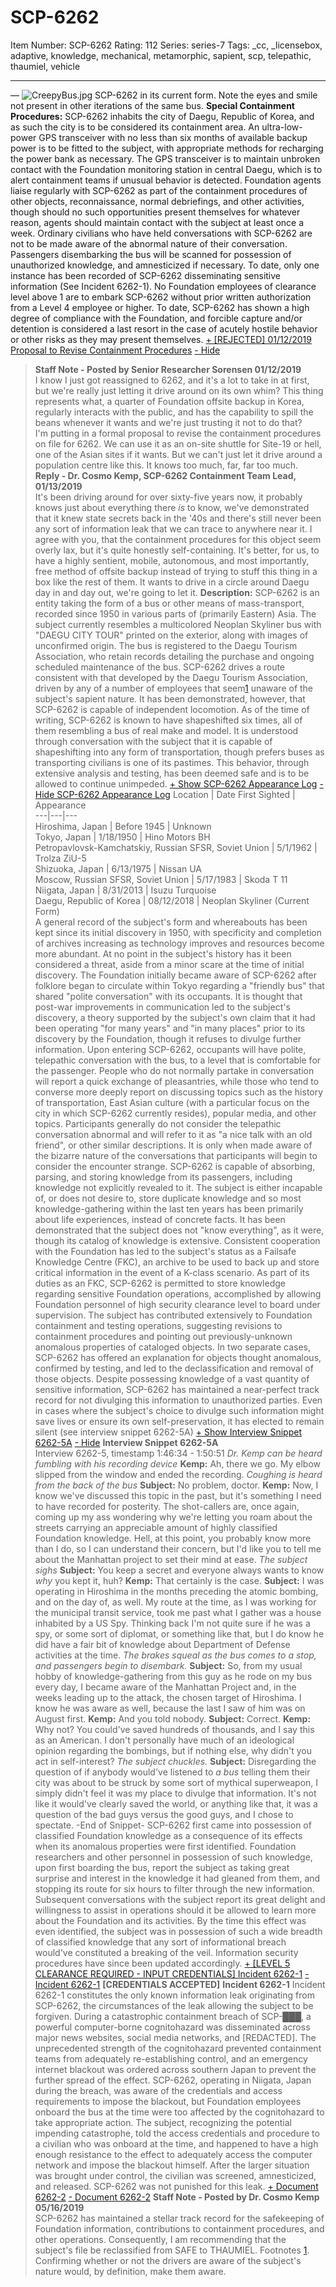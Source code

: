 # SCP-6262
Item Number: SCP-6262
Rating: 112
Series: series-7
Tags: _cc, _licensebox, adaptive, knowledge, mechanical, metamorphic, sapient, scp, telepathic, thaumiel, vehicle

---

—
![CreepyBus.jpg](https://scp-wiki.wdfiles.com/local--files/scp-6262/CreepyBus.jpg)
SCP-6262 in its current form. Note the eyes and smile not present in other iterations of the same bus.
**Special Containment Procedures:** SCP-6262 inhabits the city of Daegu, Republic of Korea, and as such the city is to be considered its containment area. An ultra-low-power GPS transceiver with no less than six months of available backup power is to be fitted to the subject, with appropriate methods for recharging the power bank as necessary. The GPS transceiver is to maintain unbroken contact with the Foundation monitoring station in central Daegu, which is to alert containment teams if unusual behavior is detected. Foundation agents liaise regularly with SCP-6262 as part of the containment procedures of other objects, reconnaissance, normal debriefings, and other activities, though should no such opportunities present themselves for whatever reason, agents should maintain contact with the subject at least once a week.
Ordinary civilians who have held conversations with SCP-6262 are not to be made aware of the abnormal nature of their conversation. Passengers disembarking the bus will be scanned for possession of unauthorized knowledge, and amnesticized if necessary. To date, only one instance has been recorded of SCP-6262 disseminating sensitive information (See Incident 6262-1). No Foundation employees of clearance level above 1 are to embark SCP-6262 without prior written authorization from a Level 4 employee or higher.
To date, SCP-6262 has shown a high degree of compliance with the Foundation, and forcible capture and/or detention is considered a last resort in the case of acutely hostile behavior or other risks as they may present themselves.
[\+ [REJECTED] 01/12/2019 Proposal to Revise Containment Procedures](javascript:;)
[\- Hide](javascript:;)
> **Staff Note - Posted by Senior Researcher Sorensen 01/12/2019**  
>  I know I just got reassigned to 6262, and it's a lot to take in at first, but we're really just letting it drive around on its own whim? This thing represents what, a quarter of Foundation offsite backup in Korea, regularly interacts with the public, and has the capability to spill the beans whenever it wants and we're just trusting it not to do that?  
>  I'm putting in a formal proposal to revise the containment procedures on file for 6262. We can use it as an on-site shuttle for Site-19 or hell, one of the Asian sites if it wants. But we can't just let it drive around a population centre like this. It knows too much, far, far too much.  
>  **Reply - Dr. Cosmo Kemp, SCP-6262 Containment Team Lead, 01/13/2019**  
>  It's been driving around for over sixty-five years now, it probably knows just about everything there *is* to know, we've demonstrated that it knew state secrets back in the '40s and there's still never been any sort of information leak that we can trace to anywhere near it. I agree with you, that the containment procedures for this object seem overly lax, but it's quite honestly self-containing. It's better, for us, to have a highly sentient, mobile, autonomous, and most importantly, free method of offsite backup instead of trying to stuff this thing in a box like the rest of them. It wants to drive in a circle around Daegu day in and day out, we're going to let it.
**Description:** SCP-6262 is an entity taking the form of a bus or other means of mass-transport, recorded since 1950 in various parts of (primarily Eastern) Asia. The subject currently resembles a multicolored Neoplan Skyliner bus with "DAEGU CITY TOUR" printed on the exterior, along with images of unconfirmed origin. The bus is registered to the Daegu Tourism Association, who retain records detailing the purchase and ongoing scheduled maintenance of the bus. SCP-6262 drives a route consistent with that developed by the Daegu Tourism Association, driven by any of a number of employees that seem[1](javascript:;) unaware of the subject's sapient nature. It has been demonstrated, however, that SCP-6262 is capable of independent locomotion.
As of the time of writing, SCP-6262 is known to have shapeshifted six times, all of them resembling a bus of real make and model. It is understood through conversation with the subject that it is capable of shapeshifting into any form of transportation, though prefers buses as transporting civilians is one of its pastimes. This behavior, through extensive analysis and testing, has been deemed safe and is to be allowed to continue unimpeded.
[\+ Show SCP-6262 Appearance Log](javascript:;)
[\- Hide SCP-6262 Appearance Log](javascript:;)
Location | Date First Sighted | Appearance  
---|---|---  
Hiroshima, Japan | Before 1945 | Unknown  
Tokyo, Japan | 1/18/1950 | Hino Motors BH  
Petropavlovsk-Kamchatskiy, Russian SFSR, Soviet Union | 5/1/1962 | Trolza ZiU-5  
Shizuoka, Japan | 6/13/1975 | Nissan UA  
Moscow, Russian SFSR, Soviet Union | 5/17/1983 | Skoda T 11  
Niigata, Japan | 8/31/2013 | Isuzu Turquoise  
Daegu, Republic of Korea | 08/12/2018 | Neoplan Skyliner (Current Form)  
A general record of the subject's form and whereabouts has been kept since its initial discovery in 1950, with specificity and completion of archives increasing as technology improves and resources become more abundant. At no point in the subject's history has it been considered a threat, aside from a minor scare at the time of initial discovery.
The Foundation initially became aware of SCP-6262 after folklore began to circulate within Tokyo regarding a "friendly bus" that shared "polite conversation" with its occupants. It is thought that post-war improvements in communication led to the subject's discovery, a theory supported by the subject's own claim that it had been operating "for many years" and "in many places" prior to its discovery by the Foundation, though it refuses to divulge further information.
Upon entering SCP-6262, occupants will have polite, telepathic conversation with the bus, to a level that is comfortable for the passenger. People who do not normally partake in conversation will report a quick exchange of pleasantries, while those who tend to converse more deeply report on discussing topics such as the history of transportation, East Asian culture (with a particular focus on the city in which SCP-6262 currently resides), popular media, and other topics. Participants generally do not consider the telepathic conversation abnormal and will refer to it as "a nice talk with an old friend", or other similar descriptions. It is only when made aware of the bizarre nature of the conversations that participants will begin to consider the encounter strange.
SCP-6262 is capable of absorbing, parsing, and storing knowledge from its passengers, including knowledge not explicitly revealed to it. The subject is either incapable of, or does not desire to, store duplicate knowledge and so most knowledge-gathering within the last ten years has been primarily about life experiences, instead of concrete facts. It has been demonstrated that the subject does not "know everything", as it were, though its catalog of knowledge is extensive. Consistent cooperation with the Foundation has led to the subject's status as a Failsafe Knowledge Centre (FKC), an archive to be used to back up and store critical information in the event of a K-class scenario. As part of its duties as an FKC, SCP-6262 is permitted to store knowledge regarding sensitive Foundation operations, accomplished by allowing Foundation personnel of high security clearance level to board under supervision.
The subject has contributed extensively to Foundation containment and testing operations, suggesting revisions to containment procedures and pointing out previously-unknown anomalous properties of cataloged objects. In two separate cases, SCP-6262 has offered an explanation for objects thought anomalous, confirmed by testing, and led to the declassification and removal of those objects.
Despite possessing knowledge of a vast quantity of sensitive information, SCP-6262 has maintained a near-perfect track record for not divulging this information to unauthorized parties. Even in cases where the subject's choice to divulge such information might save lives or ensure its own self-preservation, it has elected to remain silent (see interview snippet 6262-5A)
[\+ Show Interview Snippet 6262-5A](javascript:;)
[\- Hide](javascript:;)
> **Interview Snippet 6262-5A**  
>  Interview 6262-5, timestamp 1:46:34 - 1:50:51
> _Dr. Kemp can be heard fumbling with his recording device_
> **Kemp:** Ah, there we go. My elbow slipped from the window and ended the recording.
> _Coughing is heard from the back of the bus_
> **Subject:** No problem, doctor.
> **Kemp:** Now, I know we've discussed this topic in the past, but it's something I need to have recorded for posterity. The shot-callers are, once again, coming up my ass wondering why we're letting you roam about the streets carrying an appreciable amount of highly classified Foundation knowledge. Hell, at this point, you probably know more than I do, so I can understand their concern, but I'd like you to tell me about the Manhattan project to set their mind at ease.
> _The subject sighs_
> **Subject:** You keep a secret and everyone always wants to know _why_ you kept it, huh?
> **Kemp:** That certainly is the case.
> **Subject:** I was operating in Hiroshima in the months preceding the atomic bombing, and on the day of, as well. My route at the time, as I was working for the municipal transit service, took me past what I gather was a house inhabited by a US Spy. Thinking back I'm not quite sure if he was a spy, or some sort of diplomat, or something like that, but I do know he did have a fair bit of knowledge about Department of Defense activities at the time.
> _The brakes squeal as the bus comes to a stop, and passengers begin to disembark._
> **Subject:** So, from my usual hobby of knowledge-gathering from this guy as he rode on my bus every day, I became aware of the Manhattan Project and, in the weeks leading up to the attack, the chosen target of Hiroshima. I know he was aware as well, because the last I saw of him was on August first.
> **Kemp:** And you told nobody.
> **Subject:** Correct.
> **Kemp:** Why not? You could've saved hundreds of thousands, and I say this as an American. I don't personally have much of an ideological opinion regarding the bombings, but if nothing else, why didn't you act in self-interest?
> _The subject chuckles._
> **Subject:** Disregarding the question of if anybody would've listened to _a bus_ telling them their city was about to be struck by some sort of mythical superweapon, I simply didn't feel it was my place to divulge that information. It's not like it would've clearly saved the world, or anything like that, it was a question of the bad guys versus the good guys, and I chose to spectate.
> -End of Snippet-
SCP-6262 first came into possession of classified Foundation knowledge as a consequence of its effects when its anomalous properties were first identified. Foundation researchers and other personnel in possession of such knowledge, upon first boarding the bus, report the subject as taking great surprise and interest in the knowledge it had gleaned from them, and stopping its route for six hours to filter through the new information. Subsequent conversations with the subject report its great delight and willingness to assist in operations should it be allowed to learn more about the Foundation and its activities. By the time this effect was even identified, the subject was in possession of such a wide breadth of classified knowledge that any sort of informational breach would've constituted a breaking of the veil. Information security procedures have since been updated accordingly.
[ \+ [LEVEL 5 CLEARANCE REQUIRED - INPUT CREDENTIALS] Incident 6262-1](javascript:;)
[\- Incident 6262-1](javascript:;)
**[CREDENTIALS ACCEPTED]**
> **Incident 6262-1**
> Incident 6262-1 constitutes the only known information leak originating from SCP-6262, the circumstances of the leak allowing the subject to be forgiven. During a catastrophic containment breach of SCP-███, a powerful computer-borne cognitohazard was disseminated across major news websites, social media networks, and [REDACTED]. The unprecedented strength of the cognitohazard prevented containment teams from adequately re-establishing control, and an emergency internet blackout was ordered across southern Japan to prevent the further spread of the effect. SCP-6262, operating in Niigata, Japan during the breach, was aware of the credentials and access requirements to impose the blackout, but Foundation employees onboard the bus at the time were too affected by the cognitohazard to take appropriate action. The subject, recognizing the potential impending catastrophe, told the access credentials and procedure to a civilian who was onboard at the time, and happened to have a high enough resistance to the effect to adequately access the computer network and impose the blackout himself. After the larger situation was brought under control, the civilian was screened, amnesticized, and released. SCP-6262 was not punished for this leak.
[ \+ Document 6262-2](javascript:;)
[\- Document 6262-2](javascript:;)
> **Staff Note - Posted by Dr. Cosmo Kemp 05/16/2019**  
>  SCP-6262 has maintained a stellar track record for the safekeeping of Foundation information, contributions to containment procedures, and other operations. Consequently, I am recommending that the subject's file be reclassified from SAFE to THAUMIEL.
Footnotes
[1](javascript:;). Confirming whether or not the drivers are aware of the subject's nature would, by definition, make them aware.